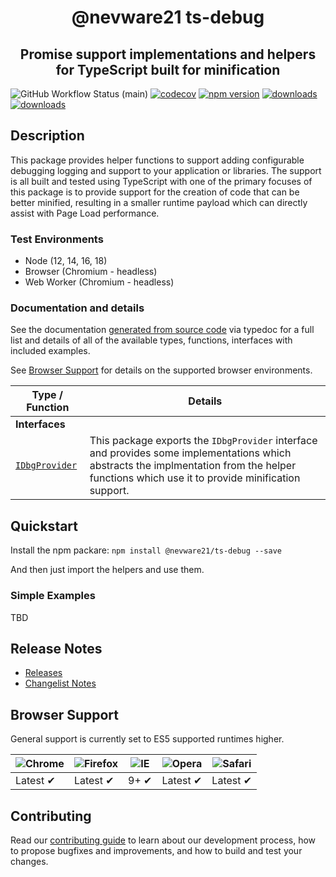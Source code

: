 <h1 align="center">@nevware21 ts-debug</h1>
<h2 align="center">Promise support implementations and helpers for TypeScript built for minification</h2>

![GitHub Workflow Status (main)](https://img.shields.io/github/actions/workflow/status/nevware21/ts-debug/ci.yml?branch=main)
[![codecov](https://codecov.io/gh/nevware21/ts-debug/branch/main/graph/badge.svg?token=KA05820FMO)](https://codecov.io/gh/nevware21/ts-debug)
[![npm version](https://badge.fury.io/js/%40nevware21%2Fts-debug.svg)](https://badge.fury.io/js/%40nevware21%2Fts-debug)
[![downloads](https://img.shields.io/npm/dt/%40nevware21/ts-debug.svg)](https://www.npmjs.com/package/%40nevware21/ts-debug)
[![downloads](https://img.shields.io/npm/dm/%40nevware21/ts-debug.svg)](https://www.npmjs.com/package/%40nevware21/ts-debug)

## Description

This package provides helper functions to support adding configurable debugging logging and support
to your application or libraries. The support is all built and tested using TypeScript with one of the
primary focuses of this package is to provide support for the creation of code that can be better minified, resulting in a smaller runtime payload which can directly assist with Page Load performance.

### Test Environments 
- Node (12, 14, 16, 18)
- Browser (Chromium - headless)
- Web Worker (Chromium - headless)

### Documentation and details

See the documentation [generated from source code](https://nevware21.github.io/ts-debug/typedoc/index.html) via typedoc for a full list and details of all of the available types, functions, interfaces with included examples.

See [Browser Support](#browser-support) for details on the supported browser environments.


| Type / Function       | Details
|-----------------------|------------------------------
| **Interfaces**
| [`IDbgProvider`](https://nevware21.github.io/ts-debug/typedoc/interfaces/IDbgProvider.html) | This package exports the `IDbgProvider` interface and provides some implementations which abstracts the implmentation from the helper functions which use it to provide minification support.

## Quickstart

Install the npm packare: `npm install @nevware21/ts-debug --save`

And then just import the helpers and use them.

### Simple Examples

TBD

## Release Notes

- [Releases](https://github.com/nevware21/ts-debug/releases)
- [Changelist Notes](./CHANGELIST.md)

## Browser Support

General support is currently set to ES5 supported runtimes higher.

![Chrome](https://raw.githubusercontent.com/alrra/browser-logos/master/src/chrome/chrome_48x48.png) | ![Firefox](https://raw.githubusercontent.com/alrra/browser-logos/master/src/firefox/firefox_48x48.png) | ![IE](https://raw.githubusercontent.com/alrra/browser-logos/master/src/edge/edge_48x48.png) | ![Opera](https://raw.githubusercontent.com/alrra/browser-logos/master/src/opera/opera_48x48.png) | ![Safari](https://raw.githubusercontent.com/alrra/browser-logos/master/src/safari/safari_48x48.png)
--- | --- | --- | --- | --- |
Latest ✔ | Latest ✔ | <center>9+ ✔</center> | Latest ✔ | Latest ✔ |

## Contributing

Read our [contributing guide](./CONTRIBUTING.md) to learn about our development process, how to propose bugfixes and improvements, and how to build and test your changes.
